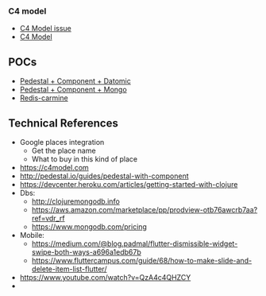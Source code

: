 ### C4 model
- [C4 Model issue](https://github.com/gumberss/FinanceControlinatorDocs/issues/6)
- [C4 Model](https://miro.com/app/board/o9J_l7bZIsM=/?moveToWidget=3458764527688605747&cot=14)


## POCs
- [Pedestal + Component + Datomic](https://github.com/gumberss/Sandboxinator/tree/master/Clojure/POCs/pedestal-components)
- [Pedestal + Component + Mongo](https://github.com/gumberss/Sandboxinator/tree/master/Clojure/POCs/components-pedestal-mongo)
- [Redis-carmine](https://github.com/gumberss/Sandboxinator/tree/master/Clojure/POCs/redis-carmine)

## Technical References
- Google places integration
	- Get the place name
	- What to buy in this kind of place
- https://c4model.com
- http://pedestal.io/guides/pedestal-with-component
- https://devcenter.heroku.com/articles/getting-started-with-clojure
- Dbs:
	- http://clojuremongodb.info
	- https://aws.amazon.com/marketplace/pp/prodview-otb76awcrb7aa?ref=vdr_rf
	- https://www.mongodb.com/pricing
- Mobile: 
	- https://medium.com/@blog.padmal/flutter-dismissible-widget-swipe-both-ways-a696a1edb67b
	- https://www.fluttercampus.com/guide/68/how-to-make-slide-and-delete-item-list-flutter/
- https://www.youtube.com/watch?v=QzA4c4QHZCY
- 